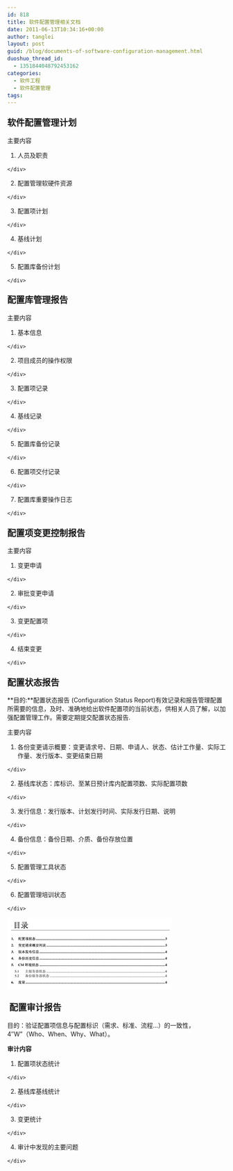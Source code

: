 ```yaml
---
id: 818
title: 软件配置管理相关文档
date: 2011-06-13T10:34:16+00:00
author: tanglei
layout: post
guid: /blog/documents-of-software-configuration-management.html
duoshuo_thread_id:
  - 1351844048792453162
categories:
  - 软件工程
  - 软件配置管理
tags:
---
```

### <span style="font-size:15pt">软件配置管理计划 </span>
	  


主要内容 

  1. <div style="text-align: justify">
      人员及职责
    </div>

  2. <div style="text-align: justify">
      配置管理软硬件资源
    </div>

  3. <div style="text-align: justify">
      配置项计划
    </div>

  4. <div style="text-align: justify">
      基线计划
    </div>

  5. <div style="text-align: justify">
      配置库备份计划
    </div>

### <span style="font-size:15pt">配置库管理报告 </span>
	  


主要内容 

  1. <div style="text-align: justify">
      基本信息
    </div>

  2. <div style="text-align: justify">
      项目成员的操作权限
    </div>

  3. <div style="text-align: justify">
      配置项记录
    </div>

  4. <div style="text-align: justify">
      基线记录
    </div>

  5. <div style="text-align: justify">
      配置库备份记录
    </div>

  6. <div style="text-align: justify">
      配置项交付记录
    </div>

  7. <div style="text-align: justify">
      配置库重要操作日志  
    </div>

### <span style="font-size:15pt">配置项变更控制报告 </span>
	  


主要内容 

  1. <div style="text-align: justify">
      变更申请
    </div>

  2. <div style="text-align: justify">
      审批变更申请
    </div>

  3. <div style="text-align: justify">
      变更配置项
    </div>

  4. <div style="text-align: justify">
      结束变更
    </div>

### <span style="font-size:15pt">配置状态报告 </span>
	  


**目的:**配置状态报告 (Configuration Status Report)有效记录和报告管理配置所需要的信息，及时、准确地给出软件配置项的当前状态，供相关人员了解，以加强配置管理工作。需要定期提交配置状态报告. 

主要内容 

  1. <div style="text-align: justify">
      各份变更请示概要：变更请求号、日期、申请人、状态、估计工作量、实际工作量、发行版本、变更结束日期
    </div>

  2. <div style="text-align: justify">
      基线库状态：库标识、至某日预计库内配置项数、实际配置项数
    </div>

  3. <div style="text-align: justify">
      发行信息：发行版本、计划发行时间、实际发行日期、说明
    </div>

  4. <div style="text-align: justify">
      备份信息：备份日期、介质、备份存放位置
    </div>

  5. <div style="text-align: justify">
      配置管理工具状态
    </div>

  6. <div style="text-align: justify">
      配置管理培训状态
    </div>


![](/wp-content/uploads/2011/06/061411_0234_11.png) 

### <span style="font-size:15pt"> 配置审计报告<br /> </span>

目的：验证配置项信息与配置标识（需求、标准、流程…）的一致性，4&#8243;W&#8221;（Who、When、Why、What）。 

**审计内容** 

  1. <div style="text-align: justify">
      配置项状态统计
    </div>

  2. <div style="text-align: justify">
      基线库基线统计
    </div>

  3. <div style="text-align: justify">
      变更统计
    </div>

  4. <div style="text-align: justify">
      审计中发现的主要问题
    </div>
